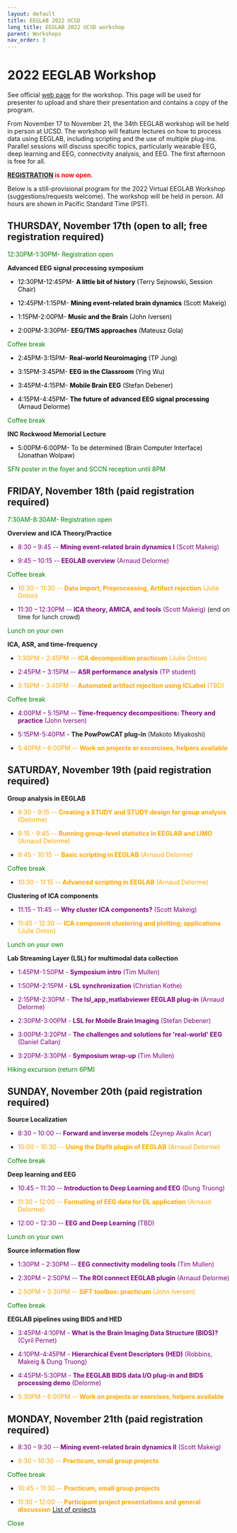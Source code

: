 ```yaml
---
layout: default
title: EEGLAB 2022 UCSD
long_title: EEGLAB 2022 UCSD workshop
parent: Workshops
nav_order: 3
---
```


# 2022 EEGLAB Workshop

See official [web page](https://eeglabworkshop.ucsd.edu/) for the workshop. This page will be used for presenter to upload and share their presentation and contains a copy of the program.

From November 17 to November 21, the 34th EEGLAB workshop will be held in person at UCSD. The workshop will feature lectures on how to process data using EEGLAB, including scripting and the use of multiple plug-ins. Parallel sessions will discuss specific topics, particularly wearable EEG, deep learning and EEG, connectivity analysis, and EEG. The first afternoon is free for all.

**<span style="color: red">[REGISTRATION](https://na.eventscloud.com/ereg/index.php?eventid=695311&) is now open</span>**.

<!--[<b>Register for the free first day session, Monday June 14 here</b>](https://www.eventbrite.com/e/147847663341).

[<b>Register for the workshop sessions, Tuesday-Friday June 15-18th here</b>](https://na.eventscloud.com/611187). **Note:** You must register twice, once for June 14th and once for June 15-18th, if you want to attend the whole event.-->

Below is a still-provisional program for the 2022 Virtual EEGLAB Workshop (suggestions/requests welcome). The workshop will be held in person. All hours are shown in Pacific Standard Time (PST). 

## THURSDAY, November 17th (open to all; free registration required)

<span style="color: green">12:30PM-1:30PM- Registration open</span>

**Advanced EEG signal processing symposium**

- <span style="color: black">12:30PM-12:45PM- **A little bit of history** (Terry Sejnowski, Session Chair)</span>

- <span style="color: black">12:45PM-1:15PM- **Mining event-related brain dynamics** (Scott Makeig)</span>

- <span style="color: black">1:15PM-2:00PM- **Music and the Brain** (John Iversen) </span>

- <span style="color: black">2:00PM-3:30PM- **EEG/TMS approaches** (Mateusz Gola)</span>

<span style="color: green">Coffee break</span>

- <span style="color: black">2:45PM-3:15PM- **Real-world Neuroimaging** (TP Jung)</span>

- <span style="color: black">3:15PM-3:45PM- **EEG in the Classroom** (Ying Wu)</span>

- <span style="color: black">3:45PM-4:15PM- **Mobile Brain EEG** (Stefan Debener)</span>

- <span style="color: black">4:15PM-4:45PM- **The future of advanced EEG signal processing** (Arnaud Delorme)</span> 

<span style="color: green">Coffee break</span>

**INC Rockwood Memorial Lecture**

- <span style="color: black">5:00PM-6:00PM- To be determined (Brain Computer Interface) (Jonathan Wolpaw)</span>

<span style="color: green">SFN poster in the foyer and SCCN reception until 8PM</span>

## FRIDAY, November 18th (paid registration required)

<span style="color: green">7:30AM-8:30AM- Registration open</span>

**Overview and ICA Theory/Practice**

- <span style="color:purple"> 8:30 – 9:45 -- **Mining event-related brain dynamics I** (Scott Makeig)</span><!-- [PDF](https://sccn.ucsd.edu/githubwiki/files/makeig_aspet19_mining_i.pdf)-->

- <span style="color: purple">9:45 – 10:15 -- **EEGLAB overview** (Arnaud Delorme)</span><!-- [PDF](https://sccn.ucsd.edu/githubwiki/files/eeglab2019_ad_eeglab_overview.pdf)-->

<span style="color: green">Coffee break</span>

- <span style="color: orange">10:30 – 11:30 -- **Data import, Preprocessing, Artifact rejection** (Julie Onton)</span><!-- [PDF](https://sccn.ucsd.edu/githubwiki/files/eeglab2019_aspet_artifact_and_ica.pdf)-->

- <span style="color: purple">11:30 – 12:30PM -- **ICA theory, AMICA, and tools** (Scott Makeig)</span><!-- [PDF](https://sccn.ucsd.edu/githubwiki/files/makeig_aspet19_ica.pdf)--> (end on time for lunch crowd)

<span style="color: green">Lunch on your own</span>

**ICA, ASR, and time-frequency**

- <span style="color: orange">1:30PM – 2:45PM -- **ICA decomposition practicum** (Julie Onton)</span><!--[PDF](https://sccn.ucsd.edu/githubwiki/files/delorme_ica_practicum.pdf)-->

- <span style="color: purple">2:45PM – 3:15PM -- **ASR performance analysis** (TP student)</span><!--[PDF](https://sccn.ucsd.edu/githubwiki/files/delorme_ica_practicum.pdf)-->

- <span style="color: orange">3:15PM – 3:45PM -- **Automated artifact rejection using ICLabel** (TBD)</span>

<span style="color: green">Coffee break</span>

- <span style="color: purple">4:00PM – 5:15PM -- **Time-frequency decompositions: Theory and practice** (John Iversen)</span><!-- [PDF](https://sccn.ucsd.edu/githubwiki/files/eeglab2013_time_frequency_analysis2019.pdf)-->

- <span style="color: purple">5:15PM-5:40PM</span> - **The PowPowCAT plug-in** (Makoto Miyakoshi)</span>

- <span style="color: orange">5:40PM – 6:00PM -- **Work on projects or excercises, helpers available**</span>

## SATURDAY, November 19th (paid registration required)

**Group analysis in EEGLAB**

- <span style="color: orange">8:30 - 9:15 -- **Creating a STUDY and STUDY design for group analysis** (Delorme)</span><!-- [PDF](https://sccn.ucsd.edu/githubwiki/files/eeglab2019_ad_study_design.pdf)-->

- <span style="color: orange">9:15 - 9:45 -- **Running group-level statistics in EEGLAB and LIMO** (Arnaud Delorme)</span><!-- [PDF](https://sccn.ucsd.edu/githubwiki/files/pernet_2019_bootstrap&eeg-mcc_eegworkshop.pdf)-->

- <span style="color: orange">9:45 - 10:15 -- **Basic scripting in EEGLAB** (Arnaud Delorme)</span><!-- [PDF](https://sccn.ucsd.edu/githubwiki/files/pernet_2019_bootstrap&eeg-mcc_eegworkshop.pdf)-->

<span style="color: green">Coffee break</span>

- <span style="color: orange">10:30 - 11:15 -- **Advanced scripting in EEGLAB** (Arnaud Delorme)</span><!-- [PDF](https://sccn.ucsd.edu/githubwiki/files/pernet_2019_bootstrap&eeg-mcc_eegworkshop.pdf)-->

 **Clustering of ICA components**

- <span style="color: purple">11:15 - 11:45 -- **Why cluster ICA components?** (Scott Makeig)</span> <!-- [PDF](https://sccn.ucsd.edu/githubwiki/files/makeig_aspet19_clustering.pdf)-->

- <span style="color: orange">11:45 - 12:30 -- **ICA component clustering and plotting; applications** (Julie Onton)</span> <!--[PDF](https://sccn.ucsd.edu/githubwiki/files/eeglab2019_ad_study_clustering.pdf)-->

<span style="color: green">Lunch on your own</span>

**Lab Streaming Layer (LSL) for multimodal data collection**

- <span style="color: purple">1:45PM-1:50PM - **Symposium intro** (Tim Mullen)</span>

- <span style="color: purple">1:50PM-2:15PM - **LSL synchronization** (Christian Kothe)</span>

- <span style="color: purple">2:15PM-2:30PM - **The lsl_app_matlabviewer EEGLAB plug-in** (Arnaud Delorme)</span>

- <span style="color: purple">2:30PM-3:00PM - **LSL for Mobile Brain Imaging** (Stefan Debener)</span>

- <span style="color: purple">3:00PM-3:20PM - **The challenges and solutions for 'real-world' EEG** (Daniel Callan)</span>

- <span style="color: purple">3:20PM-3:30PM - **Symposium wrap-up** (Tim Mullen)</span>

<span style="color: green">Hiking excursion (return 6PM)</span>

## SUNDAY, November 20th (paid registration required)
 
**Source Localization**

- <span style="color: purple">8:30 – 10:00 -- **Forward and inverse models** (Zeynep Akalin Acar)</span> <!--[PDF](https://sccn.ucsd.edu/githubwiki/files/dipfit-oostenveld.pdf)-->

- <span style="color: orange">10:00 – 10:30 -- **Using the Dipfit plugin of EEGLAB** (Arnaud Delorme)</span> 

<span style="color: green">Coffee break</span>

**Deep learning and EEG**

- <span style="color: purple">10:45 – 11:30 -- **Introduction to Deep Learning and EEG** (Dung Truong)</span><!--[PDF](https://sccn.ucsd.edu/githubwiki/files/2019_aspet_hlm-glm.pdf)-->

- <span style="color: orange">11:30 – 12:00 -- **Formating of EEG data for DL application** (Arnaud Delorme)</span><!--[PDF](https://sccn.ucsd.edu/githubwiki/files/2019_aspet_hlm-glm.pdf)-->

- <span style="color: purple">12:00 – 12:30 -- **EEG and Deep Learning** (TBD)</span><!--[PDF](https://sccn.ucsd.edu/githubwiki/files/2019_aspet_hlm-glm.pdf)-->

<span style="color: green">Lunch on your own</span>

**Source information flow**

- <span style="color: purple">1:30PM – 2:30PM -- **EEG connectivity modeling tools** (Tim Mullen)</span> <!--[PDF](https://sccn.ucsd.edu/githubwiki/files/eeglab2013_sift_lecture.pdf)-->

- <span style="color: purple">2:30PM – 2:50PM -- **The ROI connect EEGLAB plugin** (Arnaud Delorme)</span> <!--[PDF](https://sccn.ucsd.edu/githubwiki/files/eeglab2013_sift_lecture.pdf)-->

- <span style="color: orange">2:50PM – 3:30PM -- **SIFT toolbox: practicum** (John Iversen)</span><!-- [PDF](https://sccn.ucsd.edu/githubwiki/files/sift_i_practicum.pdf)-->

<span style="color: green">Coffee break</span>

**EEGLAB pipelines using BIDS and HED**

- <span style="color: purple">3:45PM-4:10PM - **What is the Brain Imaging Data Structure (BIDS)?** (Cyril Pernet)</span>

- <span style="color: purple">4:10PM-4:45PM - **Hierarchical Event Descriptors (HED)** (Robbins, Makeig &amp; Dung Truong)</span>

- <span style="color: purple">4:45PM-5:30PM - **The EEGLAB BIDS data I/O plug-in and BIDS processing demo** (Delorme)</span>

- <span style="color: orange">5:30PM – 6:00PM -- **Work on projects or exercises, helpers available**</span>

## MONDAY, November 21th (paid registration required)

- <span style="color: purple">8:30 – 9:30 -- **Mining event-related brain dynamics II** (Scott Makeig)</span> <!-- [PDF](https://sccn.ucsd.edu/githubwiki/files/makeig_aspet19_mining_ii.pdf)-->

- <span style="color: orange">9:30 – 10:30 -- **Practicum, small group projects**</span> <!-- [PDF](https://sccn.ucsd.edu/githubwiki/files/makeig_aspet19_mining_ii.pdf)-->

<span style="color: green">Coffee break</span>

- <span style="color: orange">10:45 – 11:30 -- **Practicum, small group projects**</span>

- <span style="color: orange">11:30 – 12:00 -- **Participant project presentations and general discussion**</span> [List of
projects](https://sccn.ucsd.edu/githubwiki/files/project_list_aspet.pdf)

<span style="color: green">Close</span>












